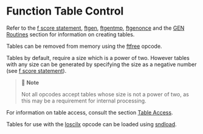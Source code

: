 # **Function Table Control**

Refer to the [f score statement](../../scoregens/f), [ftgen](../../opcodes/ftgen), [ftgentmp](../../opcodes/ftgentmp), [ftgenonce](../../opcodes/ftgenonce) and the [GEN Routines](../../score/genroutines) section for information on creating tables.

Tables can be removed from memory using the [ftfree](../../opcodes/ftfree) opcode.

Tables by default, require a size which is a power of two. However tables with any size can be generated by specifying the size as a negative number (see [f score statement](../../scoregens/f)).

> :memo: **Note**
>
> Not all opcodes accept tables whose size is not a power of two, as this may be a requirement for internal processing.

For information on table access, consult the section [Table Access](../../siggen/tableacc).

Tables for use with the [loscilx](../../opcodes/loscilx) opcode can be loaded using [sndload](../../opcodes/sndload).
